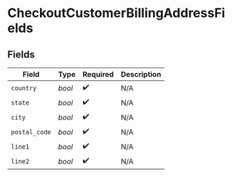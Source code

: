 # CheckoutCustomerBillingAddressFields


## Fields

| Field              | Type               | Required           | Description        |
| ------------------ | ------------------ | ------------------ | ------------------ |
| `country`          | *bool*             | :heavy_check_mark: | N/A                |
| `state`            | *bool*             | :heavy_check_mark: | N/A                |
| `city`             | *bool*             | :heavy_check_mark: | N/A                |
| `postal_code`      | *bool*             | :heavy_check_mark: | N/A                |
| `line1`            | *bool*             | :heavy_check_mark: | N/A                |
| `line2`            | *bool*             | :heavy_check_mark: | N/A                |
